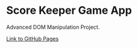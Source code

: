 # Score Keeper Game App
Advanced DOM Manipulation Project.

[Link to GitHub Pages](https://ostrigo.github.io/bootcamp/ProjectsCode/00-ScoreKeeper/)